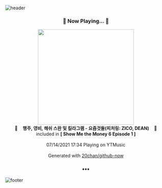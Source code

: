 ![header](https://capsule-render.vercel.app/api?type=wave&height=170&section=header&text=Hi.%20I'm%20SHIFT&fontColor=090707&fontAlignX=45&fontAlignY=65&fontSize=100)

<h3 align="center">🎵 Now Playing... 🎵</h3>
<p align="center">
  <a href="https://music.youtube.com/watch?v=OuRONMY-e50">
    <img width="300" src="https://lh3.googleusercontent.com/smGHaKk5affg8pwKcwivJjPNB801XE68rNkFp8ndJTxJvxvw1zITsStd43A5EkNkecu3q_sJn89kkEhe">
  </a>
  <br>
  🎵&nbsp&nbsp&nbsp <b>행주, 영비, 해쉬 스완 및 킬라그램 - 요즘것들(피처링: ZICO, DEAN)</b> &nbsp&nbsp&nbsp🎵
  <br>
  included in <b>[ Show Me the Money 6 Episode 1 ]</b>
  
  <br />
  <br />
  07/14/2021 17:34 Playing on YTMusic
  <br />
  <br />
  Generated with <a href="https://github.com/20chan/github-now">20chan/github-now</a>
</p>

<h3 align="center">•••</h3>

![footer](https://capsule-render.vercel.app/api?type=wave&height=150&section=footer)
